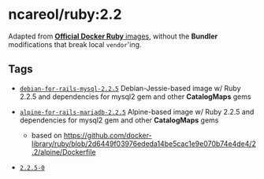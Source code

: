 # ncareol/ruby:2.2

Adapted from [**Official Docker Ruby** images](https://hub.docker.com/_/ruby/), without the **Bundler** modifications that break local `vendor`'ing.

## Tags

- [`debian-for-rails-mysql-2.2.5`](https://github.com/ncareol/docker-library/releases/tag/ncareol%2Fruby-debian-for-rails-mysql-2.2.5) Debian-Jessie-based image w/ Ruby 2.2.5 and dependencies for mysql2 gem and other **CatalogMaps** gems

- [`alpine-for-rails-mariadb-2.2.5`](https://github.com/ncareol/docker-library/releases/tag/ncareol%2Fruby-alpine-for-rails-mariadb-2.2.5) Alpine-based image w/ Ruby 2.2.5 and dependencies for mysql2 gem and other **CatalogMaps** gems

  - based on <https://github.com/docker-library/ruby/blob/2d6449f03976ededa14be5cac1e9e070b74e4de4/2.2/alpine/Dockerfile>

- [`2.2.5-0`](https://github.com/ncareol/docker-library/releases/tag/ncareol%2Fruby-2.2.5-0)
